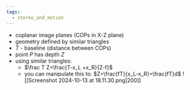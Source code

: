 ```yaml
---
tags:
  - stereo_and_motion
---
```

- coplanar image planes (COPs in X-Z plane)
- geometry defined by similar triangles
- $T$ - baseline (distance between COPs)
- point $P$ has depth $Z$
- using similar triangles:
	- $\frac T Z=\frac{T-x_L +x_R}{Z-f}$
	- you can manipulate this to: $Z=\frac{fT}{x_L-x_R}=\frac{fT}d$ 
	![[Screenshot 2024-10-13 at 18.11.30.png|200]]